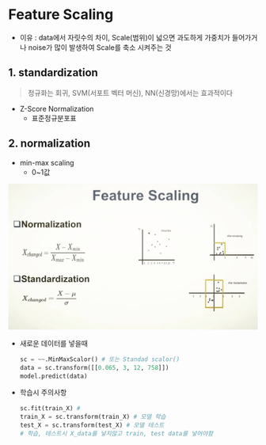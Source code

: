 # Feature Scaling
- 이유 : data에서 자릿수의 차이, Scale(범위)이 넓으면 과도하게 가중치가 들어가거나 noise가 많이 발생하여 Scale를 축소 시켜주는 것
  

## 1. standardization
  > 정규화는 회귀, SVM(서포트 벡터 머신), NN(신경망)에서는 효과적이다  
- Z-Score Normalization
    - 표준정규분포표

## 2. normalization 
- min-max scaling
    - 0~1값

![Normalization](../img/Feature_Scaling.jpg)

- 새로운 데이터를 넣을때
  ```python
  sc = ~~.MinMaxScalor() # 또는 Standad scalor()
  data = sc.transform([[0.065, 3, 12, 758]])
  model.predict(data)
  ```
  
- 학습시 주의사항
  ``` python
  sc.fit(train_X) # 
  train_X = sc.transform(train_X) # 모델 학습
  test_X = sc.transform(test_X) # 모델 테스트 
  # 학습, 테스트시 X_data를 넣지않고 train, test data를 넣어야함
  ```
